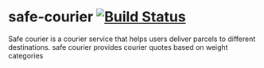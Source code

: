 # safe-courier [![Build Status](https://travis-ci.com/morisha/safe-courier.svg?branch=backend-api)](https://travis-ci.com/morisha/safe-courier)
Safe courier is a courier service that helps users deliver parcels to different destinations. safe courier provides courier quotes based on weight categories
